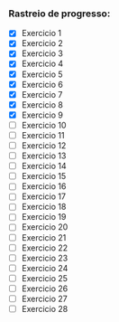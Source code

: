 ### Rastreio de progresso:

- [x] Exercicio 1
- [x] Exercicio 2
- [x] Exercicio 3
- [x] Exercicio 4
- [x] Exercicio 5
- [x] Exercicio 6
- [x] Exercicio 7
- [x] Exercicio 8
- [x] Exercicio 9
- [ ] Exercicio 10
- [ ] Exercicio 11
- [ ] Exercicio 12
- [ ] Exercicio 13
- [ ] Exercicio 14
- [ ] Exercicio 15
- [ ] Exercicio 16
- [ ] Exercicio 17
- [ ] Exercicio 18
- [ ] Exercicio 19
- [ ] Exercicio 20
- [ ] Exercicio 21
- [ ] Exercicio 22
- [ ] Exercicio 23
- [ ] Exercicio 24
- [ ] Exercicio 25
- [ ] Exercicio 26
- [ ] Exercicio 27
- [ ] Exercicio 28

<!-- Comentando essa linha>  <span style="color:red;">Lista Sequencial concluida em 05/01/2024</span>
